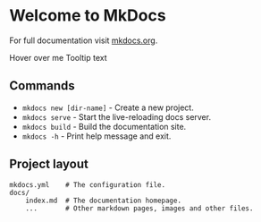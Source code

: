 # Welcome to MkDocs

For full documentation visit [mkdocs.org](https://www.mkdocs.org).

<div class="tooltip">Hover over me
  <span class="tooltiptext">Tooltip text</span>
</div>

## Commands

* `mkdocs new [dir-name]` - Create a new project.
* `mkdocs serve` - Start the live-reloading docs server.
* `mkdocs build` - Build the documentation site.
* `mkdocs -h` - Print help message and exit.

## Project layout

    mkdocs.yml    # The configuration file.
    docs/
        index.md  # The documentation homepage.
        ...       # Other markdown pages, images and other files.
